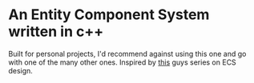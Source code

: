 # An Entity Component System written in c++
Built for personal projects, I'd recommend against using this one and go with one of the many other ones.
Inspired by [this](https://www.youtube.com/user/rezination) guys series on ECS design.